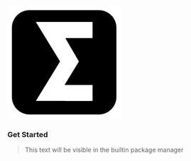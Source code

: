 ![Icon](https://raw.githubusercontent.com/HendrikMennen/OneWare.CSharp/main/Icon.png)

### Get Started

> This text will be visible in the builtin package manager
